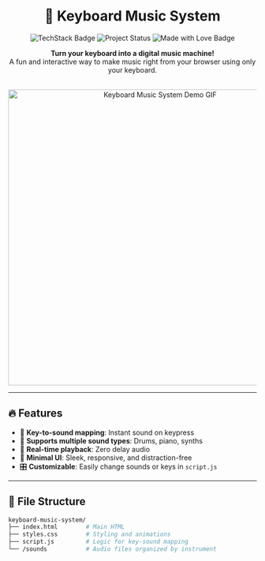 <h1 align="center">🎹 Keyboard Music System</h1>

<p align="center">
  <img src="https://img.shields.io/badge/TechStack-HTML%2FCSS%2FJS-blue" alt="TechStack Badge">
  <img src="https://img.shields.io/badge/Status-Active-brightgreen" alt="Project Status">
  <img src="https://img.shields.io/badge/Made%20With-Love-red" alt="Made with Love Badge">
</p>

<p align="center">
  <b>Turn your keyboard into a digital music machine!</b><br>
  A fun and interactive way to make music right from your browser using only your keyboard.
</p>

<br>

<div align="center">
  <img src="https://media4.giphy.com/media/v1.Y2lkPTc5MGI3NjExZDdpbTZxa2ZnejlqZWxkcWV2Y2owNjQyeThocGYycjlmaGcxNnh5eCZlcD12MV9pbnRlcm5hbF9naWZfYnlfaWQmY3Q9Zw/21RxG4jjHQfBITbJy4/giphy.gif" width="600" alt="Keyboard Music System Demo GIF" />
</div>

---

## 🔥 Features

- 🎹 **Key-to-sound mapping**: Instant sound on keypress
- 🥁 **Supports multiple sound types**: Drums, piano, synths
- 🚀 **Real-time playback**: Zero delay audio
- 🎨 **Minimal UI**: Sleek, responsive, and distraction-free
- 🎛️ **Customizable**: Easily change sounds or keys in `script.js`

---

## 📂 File Structure

```bash
keyboard-music-system/
├── index.html        # Main HTML
├── styles.css        # Styling and animations
├── script.js         # Logic for key-sound mapping
└── /sounds           # Audio files organized by instrument
